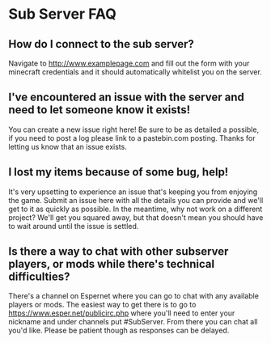 # Sub Server FAQ

## How do I connect to the sub server?
Navigate to http://www.examplepage.com and fill out the form with your minecraft credentials and it should automatically whitelist you on the server.

## I've encountered an issue with the server and need to let someone know it exists!
You can create a new issue right here! Be sure to be as detailed a possible, if you need to post a log please link to a pastebin.com posting. Thanks for letting us know that an issue exists.

## I lost my items because of some bug, help!
It's very upsetting to experience an issue that's keeping you from enjoying the game. Submit an issue here with all the details you can provide and we'll get to it as quickly as possible. In the meantime, why not work on a different project? We'll get you squared away, but that doesn't mean you should have to wait around until the issue is settled.

## Is there a way to chat with other subserver players, or mods while there's technical difficulties?
There's a channel on Espernet where you can go to chat with any available players or mods. The easiest way to get there is to go to https://www.esper.net/publicirc.php where you'll need to enter your nickname and under channels put #SubServer. From there you can chat all you'd like. Please be patient though as responses can be delayed.
